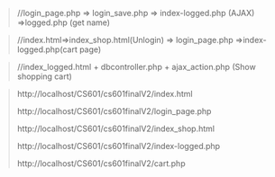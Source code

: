 


>//login_page.php => login_save.php => index-logged.php (AJAX) =>logged.php (get name)

>//index.html=>index_shop.html(Unlogin) => login_page.php =>index-logged.php(cart page)

>//index_logged.html + dbcontroller.php + ajax_action.php (Show shopping cart) 



>http://localhost/CS601/cs601finalV2/index.html
>
>http://localhost/CS601/cs601finalV2/login_page.php
>
>http://localhost/CS601/cs601finalV2/index_shop.html
>
>http://localhost/CS601/cs601finalV2/index-logged.php
>
>http://localhost/CS601/cs601finalV2/cart.php
